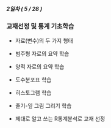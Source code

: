 ##### 2일차 ( 5 / 28 ) 

### 교재선정 및 통계 기초학습

- 자료(변수)의 두 가지 형태

- 범주형 자료의 요약 학습

- 양적 자료의 요약 학습

- 도수분포표 학습

- 히스토그램 학습

- 줄기-잎 그림 그리기 학습

- 제대로 알고 쓰는 R통계분석로 교재 선정